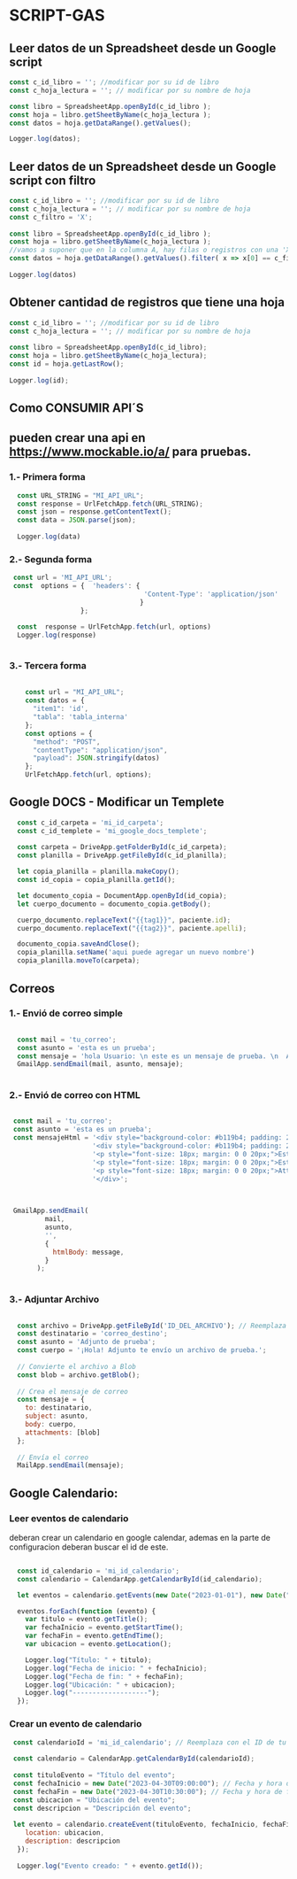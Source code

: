 # SCRIPT-GAS

## Leer datos de un Spreadsheet desde un Google script

```javascript
const c_id_libro = ''; //modificar por su id de libro 
const c_hoja_lectura = ''; // modificar por su nombre de hoja 

const libro = SpreadsheetApp.openById(c_id_libro );   
const hoja = libro.getSheetByName(c_hoja_lectura );   
const datos = hoja.getDataRange().getValues();   

Logger.log(datos);  
```

## Leer datos de un Spreadsheet desde un Google script con filtro
```javascript
const c_id_libro = ''; //modificar por su id de libro   
const c_hoja_lectura = ''; // modificar por su nombre de hoja   
const c_filtro = 'X';  
  
const libro = SpreadsheetApp.openById(c_id_libro );   
const hoja = libro.getSheetByName(c_hoja_lectura );   
//vamos a suponer que en la columna A, hay filas o registros con una 'X'  
const datos = hoja.getDataRange().getValues().filter( x => x[0] == c_filtro)   
  
Logger.log(datos)  
```

  ## Obtener cantidad de registros que tiene una hoja
```javascript
const c_id_libro = ''; //modificar por su id de libro   
const c_hoja_lectura = ''; // modificar por su nombre de hoja   
  
const libro = SpreadsheetApp.openById(c_id_libro);  
const hoja = libro.getSheetByName(c_hoja_lectura);  
const id = hoja.getLastRow();  
  
Logger.log(id);  
```
## Como CONSUMIR API´S
## pueden crear una api en https://www.mockable.io/a/ para pruebas.  

### 1.- Primera forma 
```javascript
  const URL_STRING = "MI_API_URL";  
  const response = UrlFetchApp.fetch(URL_STRING);  
  const json = response.getContentText();  
  const data = JSON.parse(json);  
    
  Logger.log(data)  
``` 
### 2.- Segunda forma

```javascript
 const url = 'MI_API_URL';
 const  options = {  'headers': {   
                                  'Content-Type': 'application/json'
                                 }  
                  };  

  const  response = UrlFetchApp.fetch(url, options)
  Logger.log(response)
  
  ```
### 3.- Tercera forma

```javascript
    
    const url = "MI_API_URL";
    const datos = {
      "item1": 'id',
      "tabla": 'tabla_interna'
    };
    const options = {
      "method": "POST",
      "contentType": "application/json",
      "payload": JSON.stringify(datos)
    };
    UrlFetchApp.fetch(url, options);
```
  
## Google DOCS - Modificar un Templete

```javascript
  const c_id_carpeta = 'mi_id_carpeta';
  const c_id_templete = 'mi_google_docs_templete';
  
  const carpeta = DriveApp.getFolderById(c_id_carpeta);
  const planilla = DriveApp.getFileById(c_id_planilla);

  let copia_planilla = planilla.makeCopy();
  const id_copia = copia_planilla.getId();

  let documento_copia = DocumentApp.openById(id_copia);
  let cuerpo_documento = documento_copia.getBody();

  cuerpo_documento.replaceText("{{tag1}}", paciente.id);
  cuerpo_documento.replaceText("{{tag2}}", paciente.apelli);

  documento_copia.saveAndClose();
  copia_planilla.setName('aqui puede agregar un nuevo nombre')
  copia_planilla.moveTo(carpeta);

```

## Correos

### 1.- Envió de correo simple
  
```javascript

  const mail = 'tu_correo';
  const asunto = 'esta es un prueba';
  const mensaje = 'hola Usuario: \n este es un mensaje de prueba. \n  Atte. tu Boot'; 
  GmailApp.sendEmail(mail, asunto, mensaje);
  
 ``` 
 ### 2.- Envió de correo con HTML
 
 ```javascript

  const mail = 'tu_correo';
  const asunto = 'esta es un prueba';
  const mensajeHtml = '<div style="background-color: #b119b4; padding: 20px; color: white; font-family: Arial, sans-serif;">'+ 
                      '<div style="background-color: #b119b4; padding: 20px; color: white; font-family: Arial, sans-serif;"> +
                      '<p style="font-size: 18px; margin: 0 0 20px;">Estimado Usuario: </p>' +
                      '<p style="font-size: 18px; margin: 0 0 20px;">Este es un mensaje de prueba.</p>' +
                      '<p style="font-size: 18px; margin: 0 0 20px;">Atte. tu Boot.</p>' +
                      '</div>';


  
  GmailApp.sendEmail(
          mail, 
          asunto, 
          '', 
          {
            htmlBody: message,           
          }
        );
  
 ``` 
 
 ### 3.- Adjuntar Archivo
 
```javascript

  const archivo = DriveApp.getFileById('ID_DEL_ARCHIVO'); // Reemplaza 'ID_DEL_ARCHIVO' con el ID real de tu archivo adjunto
  const destinatario = 'correo_destino';
  const asunto = 'Adjunto de prueba';
  const cuerpo = '¡Hola! Adjunto te envío un archivo de prueba.';
  
  // Convierte el archivo a Blob
  const blob = archivo.getBlob();
  
  // Crea el mensaje de correo
  const mensaje = {
    to: destinatario,
    subject: asunto,
    body: cuerpo,
    attachments: [blob]
  };
  
  // Envía el correo
  MailApp.sendEmail(mensaje);

```

## Google Calendario:
### Leer eventos de calendario
deberan crear un calendario en google calendar, ademas en la parte de configuracion deberan buscar el id de este.
```javascript

  const id_calendario = 'mi_id_calendario';
  const calendario = CalendarApp.getCalendarById(id_calendario);

  let eventos = calendario.getEvents(new Date("2023-01-01"), new Date("2023-12-31")); // Obtén los eventos de este año

  eventos.forEach(function (evento) {
    var titulo = evento.getTitle();
    var fechaInicio = evento.getStartTime();
    var fechaFin = evento.getEndTime();
    var ubicacion = evento.getLocation();

    Logger.log("Título: " + titulo);
    Logger.log("Fecha de inicio: " + fechaInicio);
    Logger.log("Fecha de fin: " + fechaFin);
    Logger.log("Ubicación: " + ubicacion);
    Logger.log("-------------------");
  });

```

### Crear un evento de calendario
```javascript
 const calendarioId = 'mi_id_calendario'; // Reemplaza con el ID de tu calendario
  
 const calendario = CalendarApp.getCalendarById(calendarioId);
  
 const tituloEvento = "Título del evento";
 const fechaInicio = new Date("2023-04-30T09:00:00"); // Fecha y hora de inicio del evento
 const fechaFin = new Date("2023-04-30T10:30:00"); // Fecha y hora de fin del evento
 const ubicacion = "Ubicación del evento";
 const descripcion = "Descripción del evento";
  
 let evento = calendario.createEvent(tituloEvento, fechaInicio, fechaFin, {
    location: ubicacion,
    description: descripcion
  });
  
  Logger.log("Evento creado: " + evento.getId());
```
